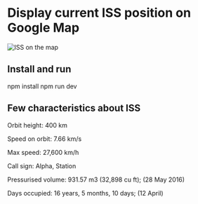 # Display current ISS position on Google Map

![ISS on the map](screenshots/demo-picture.png "Iss station around the globe")

## Install and run
npm install
npm run dev

## Few characteristics about ISS

Orbit height: 400 km

Speed on orbit: 7.66 km/s

Max speed: 27,600 km/h

Call sign: Alpha, Station

Pressurised volume: 931.57 m3 (32,898 cu ft); (28 May 2016)

Days occupied: 16 years, 5 months, 10 days; (12 April)


